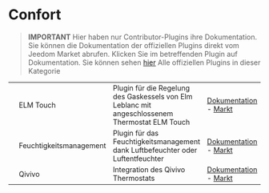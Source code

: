 
# Confort


>**IMPORTANT**
>Hier haben nur Contributor-Plugins ihre Dokumentation. Sie können die Dokumentation der offiziellen Plugins direkt vom Jeedom Market abrufen. Klicken Sie im betreffenden Plugin auf Dokumentation.
>Sie können sehen [hier](https://market.jeedom.com/index.php?v=d&p=market&type=plugin&categorie=wellness) Alle offiziellen Plugins in dieser Kategorie


| | | | |
|--- | --- | --- | ---|
|<img src="elmtouch/elmtouch_icon.png" class="pluginLogo" width="100" />|ELM Touch|Plugin für die Regelung des Gaskessels von Elm Leblanc mit angeschlossenem Thermostat ELM Touch|[Dokumentation](https://jmvedrine.github.io/jeedom-elmtouch/de_DE/) - [Markt](https://market.jeedom.com/index.php?v=d&p=market_display&id=3281)|
|<img src="humidity/humidity_icon.png" class="pluginLogo" width="100" />|Feuchtigkeitsmanagement|Plugin für das Feuchtigkeitsmanagement dank Luftbefeuchter oder Luftentfeuchter|[Dokumentation](https://agp42.github.io/humidity/de_DE/) - [Markt](https://market.jeedom.com/index.php?v=d&p=market_display&id=3978)|
|<img src="qivivo/qivivo_icon.png" class="pluginLogo" width="100" />|Qivivo|Integration des Qivivo Thermostats|[Dokumentation](https://kiboost.github.io/jeedom_docs/plugins/qivivo/de_DE/) - [Markt](https://market.jeedom.com/index.php?v=d&p=market_display&id=3551)|
